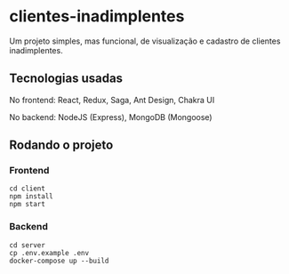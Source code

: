 # clientes-inadimplentes

Um projeto simples, mas funcional, de visualização e cadastro de clientes inadimplentes.

## Tecnologias usadas

No frontend: React, Redux, Saga, Ant Design, Chakra UI

No backend: NodeJS (Express), MongoDB (Mongoose)

## Rodando o projeto

### Frontend

```
cd client
npm install
npm start
```
 
### Backend

```
cd server
cp .env.example .env
docker-compose up --build
```
